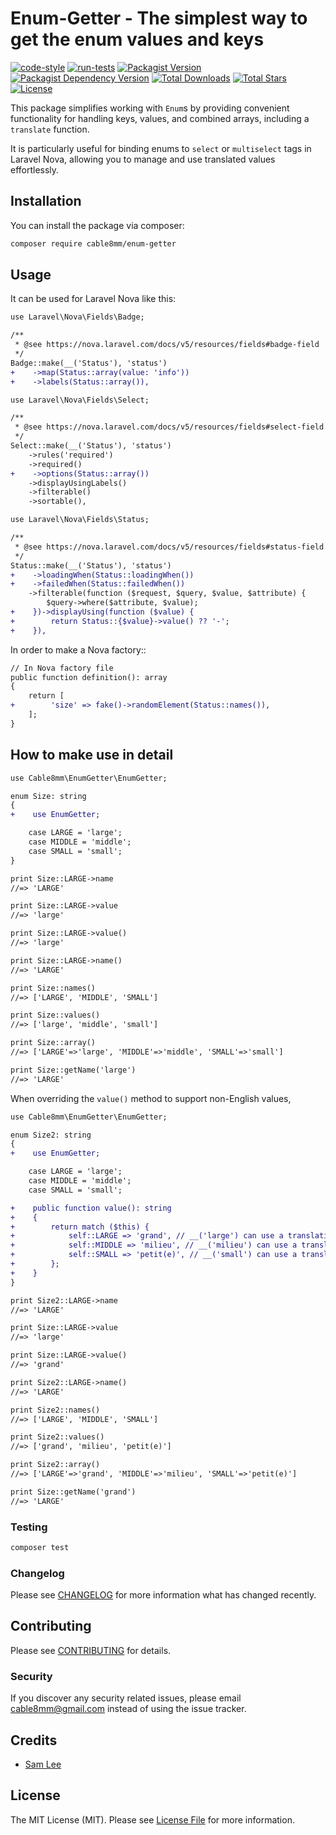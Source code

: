 # Enum-Getter - The simplest way to get the enum values and keys

[![code-style](https://github.com/cable8mm/enum-getter/actions/workflows/code-style.yml/badge.svg)](https://github.com/cable8mm/enum-getter/actions/workflows/code-style.yml)
[![run-tests](https://github.com/cable8mm/enum-getter/actions/workflows/run-tests.yml/badge.svg)](https://github.com/cable8mm/enum-getter/actions/workflows/run-tests.yml)
[![Packagist Version](https://img.shields.io/packagist/v/cable8mm/enum-getter)](https://packagist.org/packages/cable8mm/enum-getter)
[![Packagist Dependency Version](https://img.shields.io/packagist/dependency-v/cable8mm/enum-getter/php?logo=PHP&logoColor=white&color=777BB4
)](https://packagist.org/packages/cable8mm/enum-getter)
[![Total Downloads](https://img.shields.io/packagist/dt/cable8mm/enum-getter)](https://packagist.org/packages/cable8mm/enum-getter/stats)
[![Total Stars](https://img.shields.io/packagist/stars/cable8mm/enum-getter)](https://github.com/cable8mm/enum-getter/stargazers)
[![License](https://img.shields.io/packagist/l/cable8mm/enum-getter)](https://github.com/cable8mm/enum-getter/blob/main/LICENSE.md)

This package simplifies working with `Enum`s by providing convenient functionality for handling keys, values, and combined arrays, including a `translate` function.

It is particularly useful for binding enums to `select` or `multiselect` tags in Laravel Nova, allowing you to manage and use translated values effortlessly.

## Installation

You can install the package via composer:

```bash
composer require cable8mm/enum-getter
```

## Usage

It can be used for Laravel Nova like this:

```diff
use Laravel\Nova\Fields\Badge;

/**
 * @see https://nova.laravel.com/docs/v5/resources/fields#badge-field
 */
Badge::make(__('Status'), 'status')
+    ->map(Status::array(value: 'info'))
+    ->labels(Status::array()),
```

```diff
use Laravel\Nova\Fields\Select;

/**
 * @see https://nova.laravel.com/docs/v5/resources/fields#select-field
 */
Select::make(__('Status'), 'status')
    ->rules('required')
    ->required()
+    ->options(Status::array())
    ->displayUsingLabels()
    ->filterable()
    ->sortable(),
```

```diff
use Laravel\Nova\Fields\Status;

/**
 * @see https://nova.laravel.com/docs/v5/resources/fields#status-field
 */
Status::make(__('Status'), 'status')
+    ->loadingWhen(Status::loadingWhen())
+    ->failedWhen(Status::failedWhen())
    ->filterable(function ($request, $query, $value, $attribute) {
        $query->where($attribute, $value);
+    })->displayUsing(function ($value) {
+        return Status::{$value}->value() ?? '-';
+    }),
```

In order to make a Nova factory::

```diff
// In Nova factory file
public function definition(): array
{
    return [
+        'size' => fake()->randomElement(Status::names()),
    ];
}
```

## How to make use in detail

```diff
use Cable8mm\EnumGetter\EnumGetter;

enum Size: string
{
+    use EnumGetter;

    case LARGE = 'large';
    case MIDDLE = 'middle';
    case SMALL = 'small';
}

print Size::LARGE->name
//=> 'LARGE'

print Size::LARGE->value
//=> 'large'

print Size::LARGE->value()
//=> 'large'

print Size::LARGE->name()
//=> 'LARGE'

print Size::names()
//=> ['LARGE', 'MIDDLE', 'SMALL']

print Size::values()
//=> ['large', 'middle', 'small']

print Size::array()
//=> ['LARGE'=>'large', 'MIDDLE'=>'middle', 'SMALL'=>'small']

print Size::getName('large')
//=> 'LARGE'
```

When overriding the `value()` method to support non-English values,

```diff
use Cable8mm\EnumGetter\EnumGetter;

enum Size2: string
{
+    use EnumGetter;

    case LARGE = 'large';
    case MIDDLE = 'middle';
    case SMALL = 'small';

+    public function value(): string
+    {
+        return match ($this) {
+            self::LARGE => 'grand', // __('large') can use a translation module
+            self::MIDDLE => 'milieu', // __('milieu') can use a translation module
+            self::SMALL => 'petit(e)', // __('small') can use a translation module
+        };
+    }
}

print Size2::LARGE->name
//=> 'LARGE'

print Size::LARGE->value
//=> 'large'

print Size::LARGE->value()
//=> 'grand'

print Size2::LARGE->name()
//=> 'LARGE'

print Size2::names()
//=> ['LARGE', 'MIDDLE', 'SMALL']

print Size2::values()
//=> ['grand', 'milieu', 'petit(e)']

print Size2::array()
//=> ['LARGE'=>'grand', 'MIDDLE'=>'milieu', 'SMALL'=>'petit(e)']

print Size::getName('grand')
//=> 'LARGE'
```

### Testing

```bash
composer test
```

### Changelog

Please see [CHANGELOG](CHANGELOG.md) for more information what has changed recently.

## Contributing

Please see [CONTRIBUTING](CONTRIBUTING.md) for details.

### Security

If you discover any security related issues, please email <cable8mm@gmail.com> instead of using the issue tracker.

## Credits

- [Sam Lee](https://github.com/cable8mm)

## License

The MIT License (MIT). Please see [License File](LICENSE.md) for more information.
